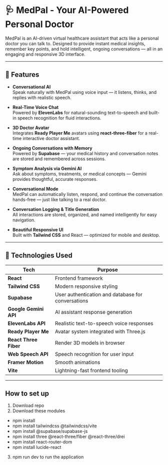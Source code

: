 # 🩺 MedPal - Your AI-Powered Personal Doctor

MedPal is an AI-driven virtual healthcare assistant that acts like a personal doctor you can talk to. Designed to provide instant medical insights, remember key points, and hold intelligent, ongoing conversations — all in an engaging and responsive 3D interface.

---

## 🚀 Features

- **Conversational AI**  
  Speak naturally with MedPal using voice input — it listens, thinks, and replies with realistic speech.

- **Real-Time Voice Chat**  
  Powered by **ElevenLabs** for natural-sounding text-to-speech and built-in speech recognition for fluid interactions.

- **3D Doctor Avatar**  
  Integrates **Ready Player Me** avatars using **react-three-fiber** for a real-time interactive doctor assistant.

- **Ongoing Conversations with Memory**  
  Powered by **Supabase** — your medical history and conversation notes are stored and remembered across sessions.

- **Symptom Analysis via Gemini AI**  
  Ask about symptoms, treatments, or medical concepts — Gemini provides thoughtful, accurate responses.

- **Conversational Mode**  
  MedPal can automatically listen, respond, and continue the conversation hands-free — just like talking to a real doctor.

- **Conversation Logging & Title Generation**  
  All interactions are stored, organized, and named intelligently for easy navigation.

- **Beautiful Responsive UI**  
  Built with **Tailwind CSS** and React — optimized for mobile and desktop.

---

## 🧠 Technologies Used

| Tech | Purpose |
|------|---------|
| **React** | Frontend framework |
| **Tailwind CSS** | Modern responsive styling |
| **Supabase** | User authentication and database for conversations |
| **Google Gemini API** | AI assistant response generation |
| **ElevenLabs API** | Realistic text-to-speech voice responses |
| **Ready Player Me** | Avatar system integrated with Three.js |
| **React Three Fiber** | Render 3D models in browser |
| **Web Speech API** | Speech recognition for user input |
| **Framer Motion** | Smooth animations |
| **Vite** | Lightning-fast frontend tooling |

---

## How to set up
1. Download repo
2. Download these modules
- npm install
- npm install tailwindcss @tailwindcss/vite
- npm install @supabase/supabase-js
- npm install three @react-three/fiber @react-three/drei
- npm install react-router-dom
- npm install lucide-react
3. npm run dev to run the application


